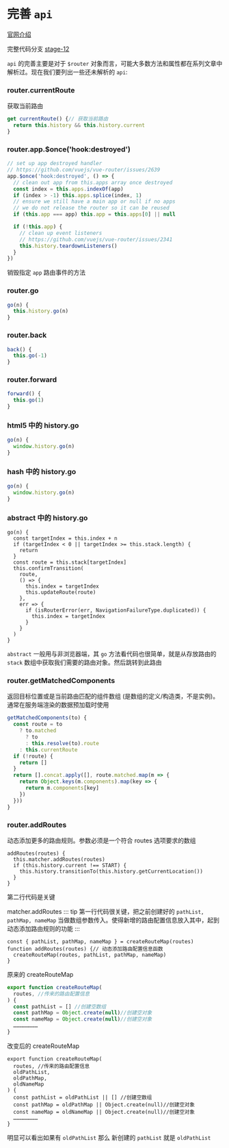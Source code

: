 # 完善 `api`
[官网介绍](https://router.vuejs.org/zh/api/#router-%E5%AE%9E%E4%BE%8B%E6%96%B9%E6%B3%95)

完整代码分支 [stage-12](https://github.com/shengrongchun/parse-vue-router)

`api` 的完善主要是对于 `$router` 对象而言，可能大多数方法和属性都在系列文章中解析过。现在我们要列出一些还未解析的 `api`:
### router.currentRoute
获取当前路由
```js
get currentRoute() {// 获取当前路由
  return this.history && this.history.current
}
```

### router.app.$once('hook:destroyed')
```js
// set up app destroyed handler
// https://github.com/vuejs/vue-router/issues/2639
app.$once('hook:destroyed', () => {
  // clean out app from this.apps array once destroyed
  const index = this.apps.indexOf(app)
  if (index > -1) this.apps.splice(index, 1)
  // ensure we still have a main app or null if no apps
  // we do not release the router so it can be reused
  if (this.app === app) this.app = this.apps[0] || null

  if (!this.app) {
    // clean up event listeners
    // https://github.com/vuejs/vue-router/issues/2341
    this.history.teardownListeners()
  }
})
```
销毁指定 `app` 路由事件的方法

### router.go
```js
go(n) {
  this.history.go(n)
}
```
### router.back
```js
back() {
  this.go(-1)
}
```
### router.forward
```js
forward() {
  this.go(1)
}
```
### html5 中的 history.go
```js
go(n) {
  window.history.go(n)
}
```
### hash 中的 history.go
```js
go(n) {
  window.history.go(n)
}
```
### abstract 中的 history.go
```js{6}
go(n) {
  const targetIndex = this.index + n
  if (targetIndex < 0 || targetIndex >= this.stack.length) {
    return
  }
  const route = this.stack[targetIndex]
  this.confirmTransition(
    route,
    () => {
      this.index = targetIndex
      this.updateRoute(route)
    },
    err => {
      if (isRouterError(err, NavigationFailureType.duplicated)) {
        this.index = targetIndex
      }
    }
  )
}
```
`abstract` 一般用与非浏览器端，其 `go` 方法看代码也很简单，就是从存放路由的 `stack` 数组中获取我们需要的路由对象。然后跳转到此路由

### router.getMatchedComponents
返回目标位置或是当前路由匹配的组件数组 (是数组的定义/构造类，不是实例)。通常在服务端渲染的数据预加载时使用
```js
getMatchedComponents(to) {
  const route = to
    ? to.matched
      ? to
      : this.resolve(to).route
    : this.currentRoute
  if (!route) {
    return []
  }
  return [].concat.apply([], route.matched.map(m => {
    return Object.keys(m.components).map(key => {
      return m.components[key]
    })
  }))
}
```
### router.addRoutes
动态添加更多的路由规则。参数必须是一个符合 routes 选项要求的数组
```js{2}
addRoutes(routes) {
  this.matcher.addRoutes(routes)
  if (this.history.current !== START) {
    this.history.transitionTo(this.history.getCurrentLocation())
  }
}
```
第二行代码是关键

matcher.addRoutes
::: tip
第一行代码很关键，把之前创建好的 `pathList, pathMap, nameMap` 当做数组参数传入。使得新增的路由配置信息放入其中，起到动态添加路由规则的功能
:::
```js{1}
const { pathList, pathMap, nameMap } = createRouteMap(routes)
function addRoutes(routes) {// 动态添加路由配置信息函数
  createRouteMap(routes, pathList, pathMap, nameMap)
}
```
原来的 createRouteMap
```js
export function createRouteMap(
  routes, //传来的路由配置信息
) {
  const pathList = [] //创建空数组
  const pathMap = Object.create(null)//创建空对象
  const nameMap = Object.create(null)//创建空对象
  ……………………
}
```
改变后的 createRouteMap
```js{7}
export function createRouteMap(
  routes, //传来的路由配置信息
  oldPathList,
  oldPathMap,
  oldNameMap
) {
  const pathList = oldPathList || [] //创建空数组
  const pathMap = oldPathMap || Object.create(null)//创建空对象
  const nameMap = oldNameMap || Object.create(null)//创建空对象
  ……………………
}
```
明显可以看出如果有 `oldPathList` 那么 新创建的 `pathList` 就是 `oldPathList`